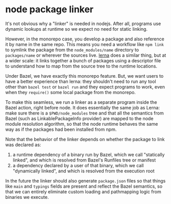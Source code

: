 # node package linker

It's not obvious why a "linker" is needed in nodejs.
After all, programs use dynamic lookups at runtime so we expect no need for static linking.

However, in the monorepo case, you develop a package and also reference it by name in the same repo.
This means you need a workflow like `npm link` to symlink the package from the `node_modules/name` directory to `packages/name` or wherever the sources live.
[lerna] does a similar thing, but at a wider scale: it links together a bunch of packages using a descriptor file to understand how to map from the source tree to the runtime locations.

Under Bazel, we have exactly this monorepo feature. But, we want users to have a better experience than lerna: they shouldn't need to run any tool other than `bazel test` or `bazel run` and they expect programs to work, even when they `require()` some local package from the monorepo.

To make this seamless, we run a linker as a separate program inside the Bazel action, right before node.
It does essentially the same job as Lerna: make sure there is a `$PWD/node_modules` tree and that all the semantics from Bazel (such as LinkablePackageInfo provider) are mapped to the node module resolution algorithm, so that the node runtime behaves the same way as if the packages had been installed from npm.

Note that the behavior of the linker depends on whether the package to link was declared as:

1. a runtime dependency of a binary run by Bazel, which we call "statically linked", and which is resolved from Bazel's Runfiles tree or manifest
1. a dependency declared by a user of that binary, which we call "dynamically linked", and which is resolved from the execution root

In the future the linker should also generate `package.json` files so that things like `main` and `typings` fields are present and reflect the Bazel semantics, so that we can entirely eliminate custom loading and pathmapping logic from binaries we execute.

[lerna]: https://github.com/lerna/lerna
